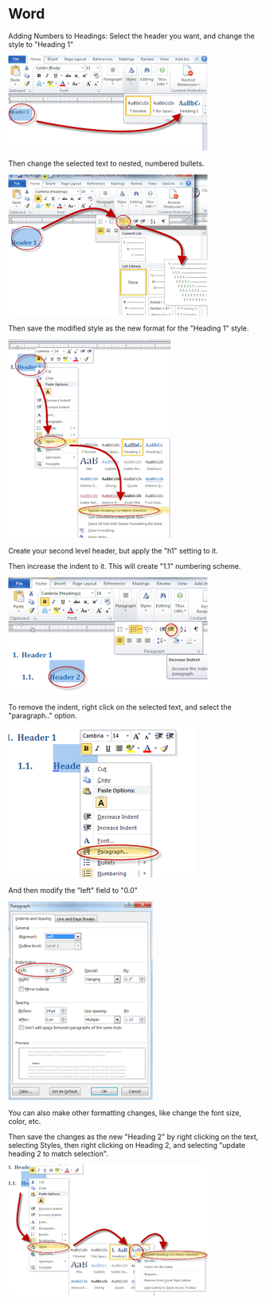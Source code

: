 # Word

Adding Numbers to Headings:
Select the header you want, and change the style to "Heading 1"

<img src="../img/msw1.png">

Then change the selected text to nested, numbered bullets.

<img src="../img/msw2.png">

Then save the modified style as the new format for the "Heading 1" style.

<img src="../img/msw3.png">

Create your second level header, but apply the "h1" setting to it. 

Then increase the indent to it.  This will create "1.1" numbering scheme. 

<img src="../img/msw4.png">

To remove the indent, right click on the selected text, and select the "paragraph.." option. 

<img src="../img/msw5.png">

And then modify the "left" field to "0.0"

<img src="../img/msw6.png">

You can also make other formatting changes, like change the font size, color, etc.

Then save the changes as the new "Heading 2" by right clicking on the text, selecting Styles, then right clicking on Heading 2, and selecting "update heading 2 to match selection".

<img src="../img/msw7.png">

